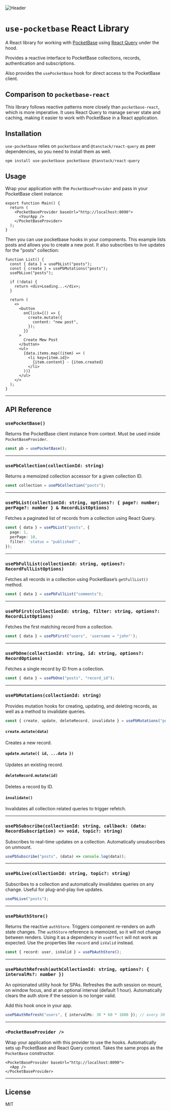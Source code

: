 ![Header](./your-header-image-name.png)

# `use-pocketbase` React Library

A React library for working with [PocketBase](https://pocketbase.io/) using [React Query](https://react-query.tanstack.com/) under the hood.

Provides a reactive interface to PocketBase collections, records, authentication and subscriptions.

Also provides the `usePocketBase` hook for direct access to the PocketBase client.

## Comparison to `pocketbase-react`

This library follows reactive patterns more closely than `pocketbase-react`, which is more imperative. It uses React Query to manage server state and caching, making it easier to work with PocketBase in a React application.

## Installation

`use-pocketbase` relies on `pocketbase` and `@tanstack/react-query` as peer dependencies, so you need to install them as well.

`npm install use-pocketbase pocketbase @tanstack/react-query`

## Usage

Wrap your application with the `PocketBaseProvider` and pass in your PocketBase client instance:

```tsx
export function Main() {
  return (
    <PocketBaseProvider baseUrl="http://localhost:8090">
      <YourApp />
    </PocketBaseProvider>
  );
}
```

Then you can use pocketbase hooks in your components. This example lists posts and allows you to create a new post. It also subscribes to live updates for the "posts" collection:

```tsx
function List() {
  const { data } = usePbList("posts");
  const { create } = usePbMutations("posts");
  usePbLive("posts");

  if (!data) {
    return <div>Loading...</div>;
  }

  return (
    <>
      <button
        onClick={() => {
          create.mutate({
            content: "new post",
          });
        }}
      >
        Create Mew Post
      </button>
      <ul>
        {data.items.map((item) => (
          <li key={item.id}>
            {item.content} - {item.created}
          </li>
        ))}
      </ul>
    </>
  );
}
```

---

## API Reference

### `usePocketBase()`

Returns the PocketBase client instance from context. Must be used inside `PocketBaseProvider`.

```ts
const pb = usePocketBase();
```

---

### `usePbCollection(collectionId: string)`

Returns a memoized collection accessor for a given collection ID.

```ts
const collection = usePbCollection("posts");
```

---

### `usePbList(collectionId: string, options?: { page?: number; perPage?: number } & RecordListOptions)`

Fetches a paginated list of records from a collection using React Query.

```ts
const { data } = usePbList("posts", {
  page: 1,
  perPage: 10,
  filter: 'status = "published"',
});
```

---

### `usePbFullList(collectionId: string, options?: RecordFullListOptions)`

Fetches all records in a collection using PocketBase’s `getFullList()` method.

```ts
const { data } = usePbFullList("comments");
```

---

### `usePbFirst(collectionId: string, filter: string, options?: RecordListOptions)`

Fetches the first matching record from a collection.

```ts
const { data } = usePbFirst("users", 'username = "john"');
```

---

### `usePbOne(collectionId: string, id: string, options?: RecordOptions)`

Fetches a single record by ID from a collection.

```ts
const { data } = usePbOne("posts", "record_id");
```

---

### `usePbMutations(collectionId: string)`

Provides mutation hooks for creating, updating, and deleting records, as well as a method to invalidate queries.

```ts
const { create, update, deleteRecord, invalidate } = usePbMutations("posts");
```

#### `create.mutate(data)`

Creates a new record.

#### `update.mutate({ id, ...data })`

Updates an existing record.

#### `deleteRecord.mutate(id)`

Deletes a record by ID.

#### `invalidate()`

Invalidates all collection related queries to trigger refetch.

---

### `usePbSubscribe(collectionId: string, callback: (data: RecordSubscription) => void, topic?: string)`

Subscribes to real-time updates on a collection. Automatically unsubscribes on unmount.

```ts
usePbSubscribe("posts", (data) => console.log(data));
```

---

### `usePbLive(collectionId: string, topic?: string)`

Subscribes to a collection and automatically invalidates queries on any change. Useful for plug-and-play live updates.

```ts
usePbLive("posts");
```

---

### `usePbAuthStore()`

Returns the reactive `authStore`. Triggers component re-renders on auth state changes.
The `authStore` reference is memoized, so it will not change between renders. Using it as a dependency in `useEffect` will not work as expected. Use the properties like `record` and `isValid` instead.

```ts
const { record: user, isValid } = usePbAuthStore();
```

---

### `usePbAuthRefresh(authCollectionId: string, options?: { intervalMs?: number })`

An opinionated utility hook for SPAs.
Refreshes the auth session on mount, on window focus, and at an optional interval (default 1 hour). Automatically clears the auth store if the session is no longer valid.

Add this hook once in your app.

```ts
usePbAuthRefresh("users", { intervalMs: 30 * 60 * 1000 }); // every 30 minutes
```

---

### `<PocketBaseProvider />`

Wrap your application with this provider to use the hooks. Automatically sets up PocketBase and React Query context. Takes the same props as the `PocketBase` constructor.

```tsx
<PocketBaseProvider baseUrl="http://localhost:8090">
  <App />
</PocketBaseProvider>
```

---

## License

MIT
